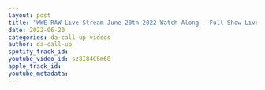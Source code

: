 ```yaml
---
layout: post
title: "WWE RAW Live Stream June 20th 2022 Watch Along - Full Show Live Reactions"
date: 2022-06-20
categories: da-call-up videos
author: da-call-up
spotify_track_id: 
youtube_video_id: sz8I84CSm68
apple_track_id: 
youtube_metadata: 
---
```

